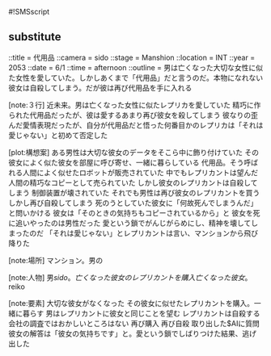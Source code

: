 #!SMSscript

## substitute

::title = 代用品
::camera = sido
::stage = Manshion
::location = INT
::year = 2053
::date = 6/1
::time = afternoon
::outline = 男は亡くなった大切な女性に似た女性を愛していた。しかしあくまで「代用品」だと言うのだ。本物になれない彼女は自殺してしまう。だが彼は再び代用品を手に入れる

[note:３行]
近未来。男は亡くなった女性に似たレプリカを愛していた
精巧に作られた代用品だったが、彼は愛するあまり再び彼女を殺してしまう
彼なりの歪んだ愛情表現だったが、自分が代用品だと悟った何番目かのレプリカは「それは愛じゃない」と初めて否定した

[plot:構想案]
ある男性は大切な彼女のデータをそこら中に飾り付けていた
その彼女によく似た彼女を部屋に呼び寄せ、一緒に暮らしている
代用品。そう呼ばれる人間によく似せたロボットが販売されていた
中でもレプリカントは望んだ人間の精巧なコピーとして売られていた
しかし彼女のレプリカントは自殺してしまう
制御装置が壊されていた
それでも男性は再び彼女のレプリカントを買う
しかし再び自殺してしまう
死のうとしていた彼女に「何故死んでしまうんだ」と問いかける
彼女は「そのときの気持ちもコピーされているから」と
彼女を死に追いやったのは男性だった
愛という鎖でがんじがらめにし、精神を壊してしまったのだ
「それは愛じゃない」とレプリカントは言い、マンションから飛び降りた

[note:場所]
マンション。男の

[note:人物]
男$sido。亡くなった彼女のレプリカントを購入
亡くなった彼女。$reiko

[note:要素]
大切な彼女がなくなった
その彼女に似せたレプリカントを購入。一緒に暮らす
男はレプリカントに彼女と同じことを望む
レプリカントは自殺する
会社の調査ではおかしいところはない
再び購入
再び自殺
取り出した$AIに質問
彼女の解答は「彼女の気持ちです」と。愛という鎖でしばりつけた結果、逃げ出した
